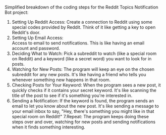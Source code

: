 Simplified breakdown of the coding steps for the Reddit Topics Notification Bot project:
 
 1. Setting Up Reddit Access: 
    Create a connection to Reddit using some special codes provided by Reddit. Think of it like getting a key to open Reddit's door.
2. Setting Up Email Access:  
      Access to email to send notifications. This is like having an email account and password.
 3. Deciding What to Watch:
      Pick a subreddit to watch (like a special room on Reddit) and a keyword (like a secret word) you want to look for in posts.
 4. Watching for New Posts: 
      The program will keep an eye on the chosen subreddit for any new posts. It's like having a friend who tells you whenever something new happens in that room.
 5. Checking Posts for Your Keyword: 
      When the program sees a new post, it quickly checks if it contains your secret keyword. It's like scanning the title of the post to see if it's something you're interested in.
 6. Sending a Notification:
      If the keyword is found, the program sends an email to let you know about the new post. It's like sending a message to your email inbox to say, "Hey, there's something you might like 
      in that special room on Reddit!"
  7.Repeat:
      The program keeps doing these steps over and over, watching for new posts and sending notifications when it finds something interesting.
